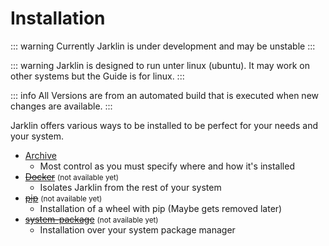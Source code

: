 # Installation

::: warning
Currently Jarklin is under development and may be unstable
:::

::: warning
Jarklin is designed to run unter linux (ubuntu).
It may work on other systems but the Guide is for linux.
:::

::: info
All Versions are from an automated build that is executed when new changes are available.
:::

Jarklin offers various ways to be installed to be perfect for your needs and your system.

- [Archive](./archive.md)
  - Most control as you must specify where and how it's installed
- ~~[Docker](./docker.md)~~ <small>(not available yet)</small>
  - Isolates Jarklin from the rest of your system
- ~~[pip](./pip.md)~~ <small>(not available yet)</small>
  - Installation of a wheel with pip (Maybe gets removed later)
- ~~[system-package](./system-package.md)~~ <small>(not available yet)</small>
  - Installation over your system package manager
